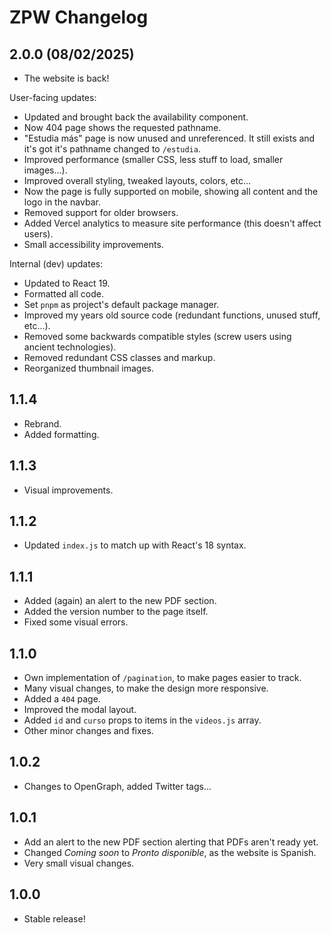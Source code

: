 # ZPW Changelog

## 2.0.0 (08/02/2025)

- The website is back!

User-facing updates:

- Updated and brought back the availability component.
- Now 404 page shows the requested pathname.
- "Estudia más" page is now unused and unreferenced. It still exists and it's got it's pathname changed to `/estudia`.
- Improved performance (smaller CSS, less stuff to load, smaller images...).
- Improved overall styling, tweaked layouts, colors, etc...
- Now the page is fully supported on mobile, showing all content and the logo in the navbar.
- Removed support for older browsers.
- Added Vercel analytics to measure site performance (this doesn't affect users).
- Small accessibility improvements.

Internal (dev) updates:

- Updated to React 19.
- Formatted all code.
- Set `pnpm` as project's default package manager.
- Improved my years old source code (redundant functions, unused stuff, etc...).
- Removed some backwards compatible styles (screw users using ancient technologies).
- Removed redundant CSS classes and markup.
- Reorganized thumbnail images.

## 1.1.4

- Rebrand.
- Added formatting.

## 1.1.3

- Visual improvements.

## 1.1.2

- Updated `index.js` to match up with React's 18 syntax.

## 1.1.1

- Added (again) an alert to the new PDF section.
- Added the version number to the page itself.
- Fixed some visual errors.

## 1.1.0

- Own implementation of `/pagination`, to make pages easier to track.
- Many visual changes, to make the design more responsive.
- Added a `404` page.
- Improved the modal layout.
- Added `id` and `curso` props to items in the `videos.js` array.
- Other minor changes and fixes.

## 1.0.2

- Changes to OpenGraph, added Twitter tags...

## 1.0.1

- Add an alert to the new PDF section alerting that PDFs aren't ready yet.
- Changed *Coming soon* to *Pronto disponible*, as the website is Spanish.
- Very small visual changes.

## 1.0.0

- Stable release!
